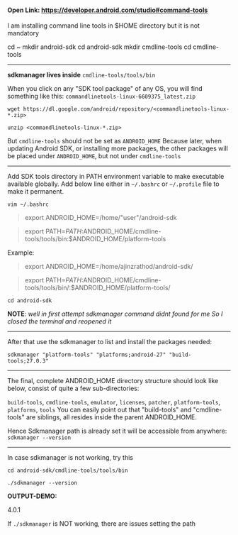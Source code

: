 #### Open Link: https://developer.android.com/studio#command-tools

I am installing command line tools in $HOME directory but it is not mandatory

  cd ~
  mkdir android-sdk
  cd android-sdk
  mkdir cmdline-tools
  cd cmdline-tools

---------------------------
**sdkmanager lives inside** `cmdline-tools/tools/bin`


When you click on any "SDK tool package" of any OS,
you will find something like this:
`commandlinetools-linux-6609375_latest.zip`

`wget https://dl.google.com/android/repository/<commandlinetools-linux-*.zip>`

`unzip <commandlinetools-linux-*.zip>`


But `cmdline-tools` should not be set as `ANDROID_HOME`
Because later, when updating Android SDK, or installing more packages,
the other packages will be placed under `ANDROID_HOME`, but not under `cmdline-tools`


---------------------------
Add SDK tools directory in PATH environment variable to make executable available globally.
Add below line either in `~/.bashrc` or `~/.profile` file to make it permanent.


`vim ~/.bashrc`

> export ANDROID_HOME=/home/"user"/android-sdk

> export PATH=${PATH}:$ANDROID_HOME/cmdline-tools/tools/bin:$ANDROID_HOME/platform-tools

Example:
> export ANDROID_HOME=/home/ajinzrathod/android-sdk/

> export PATH=${PATH}:$ANDROID_HOME/cmdline-tools/tools/bin/:$ANDROID_HOME/platform-tools/

`cd android-sdk`

**NOTE**: _well in first attempt sdkmanager command didnt found for me 
So I closed the terminal and reopened it_


------------------------------
After that use the sdkmanager to list and install the packages needed:

`sdkmanager "platform-tools" "platforms;android-27" "build-tools;27.0.3"`

-----------------------------
The final, complete ANDROID_HOME directory structure should look like below,
consist of quite a few sub-directories: 

`build-tools`, `cmdline-tools`, `emulator`, `licenses`, `patcher`, `platform-tools`, `platforms`, `tools`
You can easily point out that "build-tools" and "cmdline-tools" are siblings,
all resides inside the parent ANDROID_HOME.

Hence Sdkmanager path is already set it will be accessible from anywhere:
`sdkmanager --version`

-------------------------------
In case sdkmanager is not working, try this

`cd android-sdk/cmdline-tools/tools/bin`

`./sdkmanager --version`

**OUTPUT-DEMO:** 

4.0.1

If `./sdkmanager` is NOT working, there are issues setting the path
